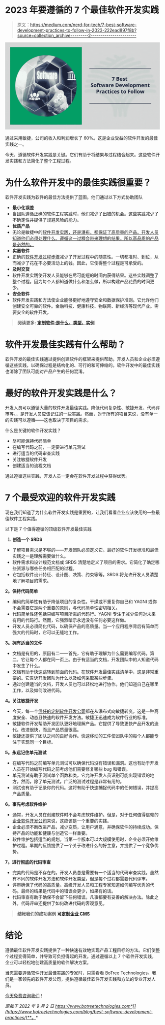 # 2023 年要遵循的 7 个最佳软件开发实践

> 原文：<https://medium.com/nerd-for-tech/7-best-software-development-practices-to-follow-in-2023-222ead897f8b?source=collection_archive---------2----------------------->

![](img/aba17c1d11d7a57c36935483374c01f9.png)

通过采用敏捷，公司的收入和利润增长了 60%。这是企业受益的软件开发的最佳实践之一。

今天，遵循软件开发实践是关键。它们有助于将结果与过程结合起来。这些软件开发实践和方法简化了整个工程过程。

# 为什么软件开发中的最佳实践很重要？

软件开发实践为软件的最佳方法提供了蓝图。他们通过以下方式协助团队

*   **最小化误差**
*   当团队遵循正确的软件工程实践时，他们减少了出错的机会。这些实践减少了不确定性并提供了规避风险的能力。
*   **优质产品**
*   无论是敏捷中的[软件开发实践，还是瀑布，都保证了高质量的产品。开发人员知道他们必须处理什么。遵循这一过程会带来理想的结果。所以高品质的产品是必然的。](https://www.botreetechnologies.com/blog/agile-benefits-custom-software-development/)
*   **实惠软件**
*   正确的[软件开发过程步骤](https://www.botreetechnologies.com/blog/steps-to-define-software-development-process/)减少了开发过程中的随意性。一切都准时、到位，从而减少了花在不必要活动上的钱。因此，它使得整个过程是可承受的。
*   **及时交货**
*   软件开发实践使开发人员能够在尽可能短的时间内获得结果。这些实践调整了整个过程。因为每个人都知道做什么和怎么做，所以构建产品花费的时间更少。
*   **安全软件**
*   软件开发实践和方法使企业能够更好地遵守安全和数据保护准则。它允许他们创建安全可靠的软件。金融科技、健康科技、物联网、新经济等现代产业。需要安全的软件开发。

> **阅读更多:** [**定制软件:是什么、类型、实例**](https://www.botreetechnologies.com/blog/customized-software-what-is-it-types-and-examples/)

# 软件开发最佳实践有什么帮助？

软件开发的最佳实践通过提供创建软件的框架来提供帮助。开发人员和企业必须遵循这些实践，以确保过程是结构化的、可行的和可伸缩的。软件开发中的最佳实践也消除了团队可能对产品产生的任何混淆。

# 最好的软件开发实践是什么？

开发人员可以遵循大量的软件开发最佳实践。降低代码复杂性、敏捷开发、代码评审等。，是开发人员应该记住的一些实践。然而，对于所有的项目来说，没有单一的实践可以遵循——这也取决于项目的需求。

什么是关键的软件开发实践？

*   尽可能保持代码简单
*   在编写代码之前，一定要进行单元测试
*   进行适当的代码审查实践
*   关注敏捷软件开发
*   创建适当的流程文档

通过遵循这些实践，开发人员一定会在软件开发过程中获得优势。

# 7 个最受欢迎的软件开发实践

现在我们知道了为什么软件开发实践是重要的，让我们看看企业应该使用的一些最佳软件工程实践。

以下是 7 个值得遵循的顶级软件开发最佳实践

1.  **创造一个 SRDS**

*   了解项目需求是不够的——开发团队必须定义它。最好的软件开发标准和最佳实践之一是理解需要做什么。
*   软件需求和设计规范文档或 SRDS 清楚地定义了项目的需求。它简化了确定哪些资源与哪些任务相匹配的过程。
*   它包括软件设计特征、设计图、决策、约束等等。SRDS 将允许开发人员清楚地了解项目的需求。

**2。保持代码简单**

*   编码的简单性有助于降低项目的复杂性。干燥或不重复你自己和 YAGNI 或你不会需要它是两个重要的原则，与代码简单性密切相关。
*   代码简单性还包括只编写项目所需的代码行。YAGNI 专注于减少任何对未来有用的代码行。然而，它强烈暗示永远没有任何必要这样做。
*   开发人员必须简化代码，以确保产品的高质量。当一个应用程序背后有简单而强大的代码时，它可以无缝地工作。

**3。拥有适当的文件**

*   文档是有用的，原因有二——首先，它有助于理解为什么需要编写代码。第二，它让每个人都在同一页上。由于有适当的文档，开发团队中的人知道代码中发生了什么。
*   文档有助于快速跳转到前面的代码。在软件开发最佳实践清单中，这是非常重要的。它告诉开发团队为什么以及如何采取某些步骤。
*   通过创建适当的文档，开发人员也可以轻松地进行协作。他们知道自己在哪里工作，以及如何改进代码。

**4。关注敏捷开发**

*   今天，每一个[信任的定制软件开发公司](https://botreetechnologies.medium.com/top-10-custom-software-development-companies-in-2022-5045e31cadd3)都在从瀑布式向敏捷转变。这是一种高度安全、动态且快速的软件开发方法。敏捷正迅速成为软件行业的标准。
*   敏捷软件开发帮助开发团队更好地理解产品。它提供了导致更快产品开发的迭代。改进很快，而且产品质量很高。
*   敏捷还提供了团队之间的良好协作。快速移动的工件使团队中的每个人都能专注于实现同一个目标。

**5。永远记住单元测试**

*   在编写代码之前编写单元测试可以确保代码没有错误和漏洞。这也有助于开发人员在开始编写代码之前考虑他们需要修复哪些 bug 和错误。
*   单元测试有助于测试单个函数和类。它允许开发人员识别可能出现错误的地方。然而，除了单元测试，广泛的测试过程是非常有用的。
*   测试也有助于记录你的代码。这将有助于快速捕捉代码中的任何错误，并提高产品质量。

**6。事先考虑软件维护**

*   通常，开发人员在创建软件时不会考虑软件维护。但是，对于任何值得信赖的[企业软件开发公司](https://www.botreetechnologies.com/enterprise-software-development-company)来说，这应该是一个重要的实践。
*   企业必须不断改进产品，减少变质，让用户满意，并确保软件的持续成功。保持产品的功能和健康与创造它一样重要。
*   软件维护包括适当的规划。当第一个版本可以大规模使用时，企业必须开始维护过程。早期的反馈提供了一个关于改进什么的好主意，并提供了一个竞争优势。

**7。进行彻底的代码审查**

*   完美的代码是不存在的。开发人员总是需要有一个适当的代码审查实践。虽然有不同的软件开发方法和软件开发类型，但是每个过程都需要代码评审。
*   评审确保了代码的高质量。高级开发人员和工程专家知道如何编写优秀的代码。最终的结果是代码中的错误会更少，如果有的话。
*   代码审查有助于确保不会留下任何错误。凡事都要有妥善的解决办法。除此之外，代码评审还提供了如何改进代码的客观意见。

> **结帐我们的成功案例** [**可定制企业 CMS**](https://www.botreetechnologies.com/case-studies/customizable-enterprise-cms)

# 结论

遵循最佳软件开发实践提供了一种快速有效地实现产品工程目标的方法。它们使整个过程变得简单，并导致可负担得起的开发。通过遵循以上 7 个软件开发实践，企业可以轻松地创建高质量的软件解决方案。

当您需要遵循软件开发最佳实践的专家时，只需看看 BoTree Technologies。我们是一家领先的软件开发公司，提供遵循最佳软件开发实践和方法的专业开发人员。

[今天免费咨询我们](https://www.botreetechnologies.com/contact)！

*原载于 2022 年 9 月 2 日 https://www.botreetechnologies.com*[](https://www.botreetechnologies.com/blog/best-software-development-practices/)**。**